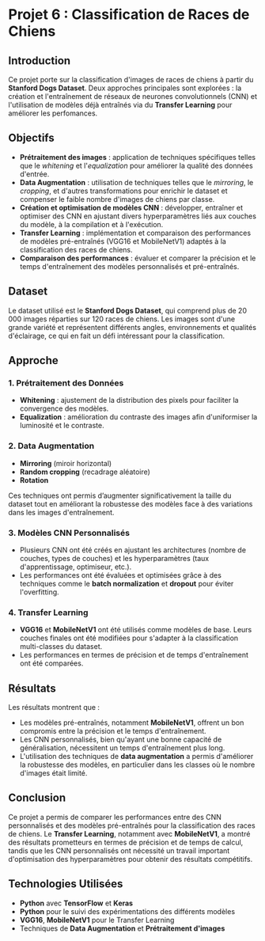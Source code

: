 # Projet 6 : Classification de Races de Chiens

## Introduction

Ce projet porte sur la classification d'images de races de chiens à partir du **Stanford Dogs Dataset**. Deux approches principales sont explorées : la création et l'entraînement de réseaux de neurones convolutionnels (CNN) et l'utilisation de modèles déjà entraînés via du **Transfer Learning** pour améliorer les perfomances.

## Objectifs

- **Prétraitement des images** : application de techniques spécifiques telles que le _whitening_ et l'_equalization_ pour améliorer la qualité des données d'entrée.
- **Data Augmentation** : utilisation de techniques telles que le _mirroring_, le _cropping_, et d'autres transformations pour enrichir le dataset et compenser le faible nombre d'images de chiens par classe.
- **Création et optimisation de modèles CNN** : développer, entraîner et optimiser des CNN en ajustant divers hyperparamètres liés aux couches du modèle, à la compilation et à l'exécution.
- **Transfer Learning** : implémentation et comparaison des performances de modèles pré-entraînés (VGG16 et MobileNetV1) adaptés à la classification des races de chiens.
- **Comparaison des performances** : évaluer et comparer la précision et le temps d'entraînement des modèles personnalisés et pré-entraînés.

## Dataset

Le dataset utilisé est le **Stanford Dogs Dataset**, qui comprend plus de 20 000 images réparties sur 120 races de chiens. Les images sont d'une grande variété et représentent différents angles, environnements et qualités d'éclairage, ce qui en fait un défi intéressant pour la classification.

## Approche

### 1. Prétraitement des Données
- **Whitening** : ajustement de la distribution des pixels pour faciliter la convergence des modèles.
- **Equalization** : amélioration du contraste des images afin d'uniformiser la luminosité et le contraste.
  
### 2. Data Augmentation
- **Mirroring** (miroir horizontal)
- **Random cropping** (recadrage aléatoire)
- **Rotation**
  
Ces techniques ont permis d’augmenter significativement la taille du dataset tout en améliorant la robustesse des modèles face à des variations dans les images d'entraînement.

### 3. Modèles CNN Personnalisés
- Plusieurs CNN ont été créés en ajustant les architectures (nombre de couches, types de couches) et les hyperparamètres (taux d'apprentissage, optimiseur, etc.).
- Les performances ont été évaluées et optimisées grâce à des techniques comme le **batch normalization** et **dropout** pour éviter l'overfitting.

### 4. Transfer Learning
- **VGG16** et **MobileNetV1** ont été utilisés comme modèles de base. Leurs couches finales ont été modifiées pour s'adapter à la classification multi-classes du dataset.
- Les performances en termes de précision et de temps d'entraînement ont été comparées.

## Résultats

Les résultats montrent que :
- Les modèles pré-entraînés, notamment **MobileNetV1**, offrent un bon compromis entre la précision et le temps d'entraînement.
- Les CNN personnalisés, bien qu'ayant une bonne capacité de généralisation, nécessitent un temps d'entraînement plus long.
- L'utilisation des techniques de **data augmentation** a permis d'améliorer la robustesse des modèles, en particulier dans les classes où le nombre d'images était limité.

## Conclusion

Ce projet a permis de comparer les performances entre des CNN personnalisés et des modèles pré-entraînés pour la classification des races de chiens. Le **Transfer Learning**, notamment avec **MobileNetV1**, a montré des résultats prometteurs en termes de précision et de temps de calcul, tandis que les CNN personnalisés ont nécessité un travail important d'optimisation des hyperparamètres pour obtenir des résultats compétitifs.

## Technologies Utilisées

- **Python** avec **TensorFlow** et **Keras**
- **Python** pour le suivi des expérimentations des différents modèles
- **VGG16**, **MobileNetV1** pour le Transfer Learning
- Techniques de **Data Augmentation** et **Prétraitement d'images**

